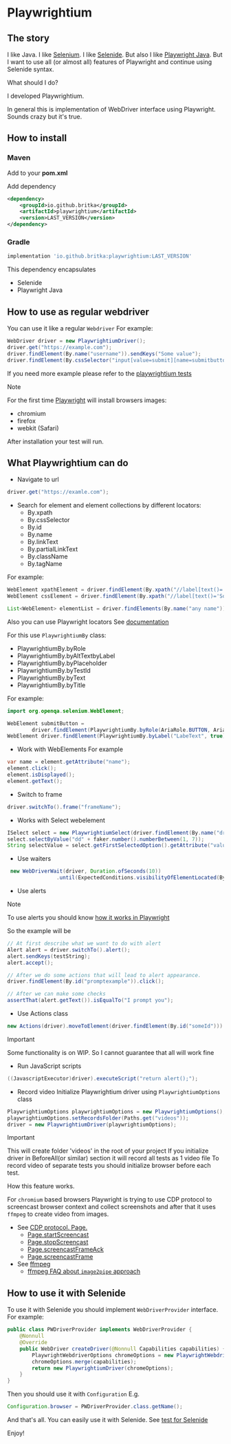 # Playwrightium

## The story
I like Java. I like [Selenium](https://selenium.dev/). I like [Selenide](https://selenide.org/).
But also I like [Playwright Java](https://playwright.dev/java/). But I want to use all (or almost all) features of 
Playwright and continue using Selenide syntax.

What should I do?

I developed Playwrightium.

In general this is implementation of WebDriver interface using Playwright. Sounds crazy but it's true.

## How to install
### Maven
Add to your **pom.xml**

Add dependency
```xml
<dependency>
    <groupId>io.github.britka</groupId>
    <artifactId>playwrightium</artifactId>
    <version>LAST_VERSION</version> 
</dependency>
```

### Gradle
```groovy
implementation 'io.github.britka:playwrightium:LAST_VERSION'
```

This dependency encapsulates 
* Selenide
* Playwright Java

## How to use as regular webdriver
You can use it like a regular `Webdriver`
For example:
```java
WebDriver driver = new PlaywrightiumDriver();
driver.get("https://example.com");
driver.findElement(By.name("username")).sendKeys("Some value");
driver.findElement(By.cssSelector("input[value=submit][name=submitbutton]")).click();
```
If you need more example please refer to the [playwrightium tests](src/test/java/org/brit/test/playwrightium/PlaywrightiumBasicTests.java)

> [!NOTE]
> For the first time [Playwright](https://playwright.dev/java/) will install browsers images:
* chromium
* firefox
* webkit (Safari)

After installation your test will run.

## What Playwrightium can do
* Navigate to url
```java
driver.get("https://examle.com");
```
* Search for element and element collections by different locators:
    * By.xpath
    * By.cssSelector
    * By.id
    * By.name
    * By.linkText
    * By.partialLinkText
    * By.className
    * By.tagName
    
For example:
```java
WebElement xpathElement = driver.findElement(By.xpath("//label[text()='Some text']"));
WebElement cssElement = driver.findElement(By.xpath("//label[text()='Some text']"));

List<WebElement> elementList = driver.findElements(By.name("any name"));
```

Also you can use Playwright locators
See [documentation](https://playwright.dev/java/docs/locators)

For this use `PlaywrightiumBy` class:
* PlaywrightiumBy.byRole
* PlaywrightiumBy.byAltTextbyLabel
* PlaywrightiumBy.byPlaceholder
* PlaywrightiumBy.byTestId
* PlaywrightiumBy.byText
* PlaywrightiumBy.byTitle

For example:

```java
import org.openqa.selenium.WebElement;

WebElement submitButton =
        driver.findElement(PlaywrightiumBy.byRole(AriaRole.BUTTON, AriaRoleOptions.builder().setName("submit").build()));
WebElement driver.findElement(PlaywrightiumBy.byLabel("LabeText", true));
```

* Work with WebElements
For example
```java
var name = element.getAttribute("name");
element.click();
element.isDisplayed();
element.getText();
```

* Switch to frame
```java
driver.switchTo().frame("frameName");
```

* Works with Select webelement
```java
ISelect select = new PlaywrightiumSelect(driver.findElement(By.name("dropdown"))); 
select.selectByValue("dd" + faker.number().numberBetween(1, 7));
String selectValue = select.getFirstSelectedOption().getAttribute("value");
```
* Use waiters
```java
 new WebDriverWait(driver, Duration.ofSeconds(10))
                .until(ExpectedConditions.visibilityOfElementLocated(By.xpath("//h1[contains(.,'Processed Form Details')]")));
```

* Use alerts
> [!NOTE] 
> To use alerts you should know [how it works in Playwright](https://playwright.dev/java/docs/dialogs)

So the example will be
```java
// At first describe what we want to do with alert
Alert alert = driver.switchTo().alert();
alert.sendKeys(testString);
alert.accept();

// After we do some actions that will lead to alert appearance.
driver.findElement(By.id("promptexample")).click();

// After we can make some checks
assertThat(alert.getText()).isEqualTo("I prompt you");
```
* Use Actions class
```java
new Actions(driver).moveToElement(driver.findElement(By.id("someId"))).build().perform();
```
> [!IMPORTANT] 
> Some functionality is on WIP. So I cannot guarantee that all will work fine

* Run JavaScript scripts
```java
((JavascriptExecutor)driver).executeScript("return alert();");
```

* Record video
Initialize Playwrightium driver using `PlaywrightiumOptions` class
```java
PlaywrightiumOptions playwrightiumOptions = new PlaywrightiumOptions();
playwrightiumOptions.setRecordsFolder(Paths.get("videos"));
driver = new PlaywrightiumDriver(playwrightiumOptions);
```
> [!IMPORTANT]
> This will create folder 'videos' in the root of your project
> If you initialize driver in BeforeAll(or similar) section it will record all tests as 1 video file
> To record video of separate tests you should initialize browser before each test.

How this feature works.

For `chromium` based browsers Playwright is trying to use CDP protocol to screencast browser context and collect screenshots
and after that it uses `ffmpeg` to create video from images.

* See [CDP protocol. Page.](https://chromedevtools.github.io/devtools-protocol/tot/Page/)
  * [Page.startScreencast](https://chromedevtools.github.io/devtools-protocol/tot/Page/#method-startScreencast)
  * [Page.stopScreencast](https://chromedevtools.github.io/devtools-protocol/tot/Page/#method-stopScreencast)
  * [Page.screencastFrameAck](https://chromedevtools.github.io/devtools-protocol/tot/Page/#method-screencastFrameAck)
  * [Page.screencastFrame](https://chromedevtools.github.io/devtools-protocol/tot/Page/#event-screencastFrame)
* See [ffmpeg](https://ffmpeg.org/)
  * [ffmpeg FAQ about `image2pipe` approach](https://ffmpeg.org/faq.html#How-do-I-encode-single-pictures-into-movies_003f)
  
## How to use it with Selenide
To use it with Selenide you should implement `WebDriverProvider` interface.
For example:
```java
public class PWDriverProvider implements WebDriverProvider {
    @Nonnull
    @Override
    public WebDriver createDriver(@Nonnull Capabilities capabilities) {
        PlaywrightWebdriverOptions chromeOptions = new PlaywrightWebdriverOptions();
        chromeOptions.merge(capabilities);
        return new PlaywrightiumDriver(chromeOptions);
    }
}
```
Then you should use it with `Configuration`
E.g.

```java
Configuration.browser = PWDriverProvider.class.getName();
```
And that's all. You can easily use it with Selenide.
See [test for Selenide](src/test/java/org/brit/test/selenide/SelenideBasicTests.java)

Enjoy!
